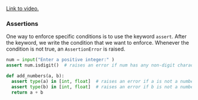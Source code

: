 [Link to video.](https://www.youtube.com/watch?v=xQi7HUhcfc8&list=PLVD25niNi0Bm4sxSLHOMjqB7ZTPb7Bjxf&index=20)

### Assertions

One way to enforce specific conditions is to use the keyword `assert`. After the keyword, we write the condition that we want to enforce. Whenever the condition is not true, an `AssertionError` is raised.

```python
num = input("Enter a positive integer:" )
assert num.isdigit()  # raises an error if num has any non-digit characters
```

```python
def add_numbers(a, b):
  assert type(a) in [int, float]  # raises an error if a is not a number
  assert type(b) in [int, float]  # raises an error if b is not a number
  return a + b
```
